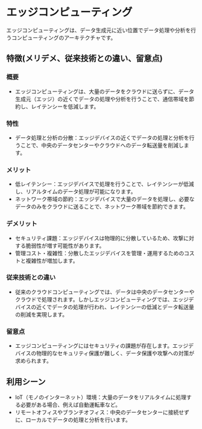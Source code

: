 # エッジコンピューティング
エッジコンピューティングは、データ生成元に近い位置でデータ処理や分析を行うコンピューティングのアーキテクチャです。

## 特徴(メリデメ、従来技術との違い、留意点)
### 概要
* エッジコンピューティングは、大量のデータをクラウドに送らずに、データ生成元（エッジ）の近くでデータの処理や分析を行うことで、通信帯域を節約し、レイテンシーを低減します。

### 特性
* データ処理と分析の分散：エッジデバイスの近くでデータの処理と分析を行うことで、中央のデータセンターやクラウドへのデータ転送量を削減します。

### メリット
* 低レイテンシー：エッジデバイスで処理を行うことで、レイテンシーが低減し、リアルタイムのデータ処理が可能になります。
* ネットワーク帯域の節約：エッジデバイスで大量のデータを処理し、必要なデータのみをクラウドに送ることで、ネットワーク帯域を節約できます。

### デメリット
* セキュリティ課題：エッジデバイスは物理的に分散しているため、攻撃に対する脆弱性が増す可能性があります。
* 管理コスト・複雑性：分散したエッジデバイスを管理・運用するためのコストと複雑性が増加します。

### 従来技術との違い
* 従来のクラウドコンピューティングでは、データは中央のデータセンターやクラウドで処理されます。しかしエッジコンピューティングでは、エッジデバイスの近くでデータの処理が行われ、レイテンシーの低減とデータ転送量の削減を実現します。

### 留意点
* エッジコンピューティングにはセキュリティの課題が存在します。エッジデバイスの物理的なセキュリティ保護が難しく、データ保護や攻撃への対策が求められます。

## 利用シーン
* IoT（モノのインターネット）環境：大量のデータをリアルタイムに処理する必要がある場合、例えば自動運転車など。
* リモートオフィスやブランチオフィス：中央のデータセンターに接続せずに、ローカルでデータの処理と分析を行います。